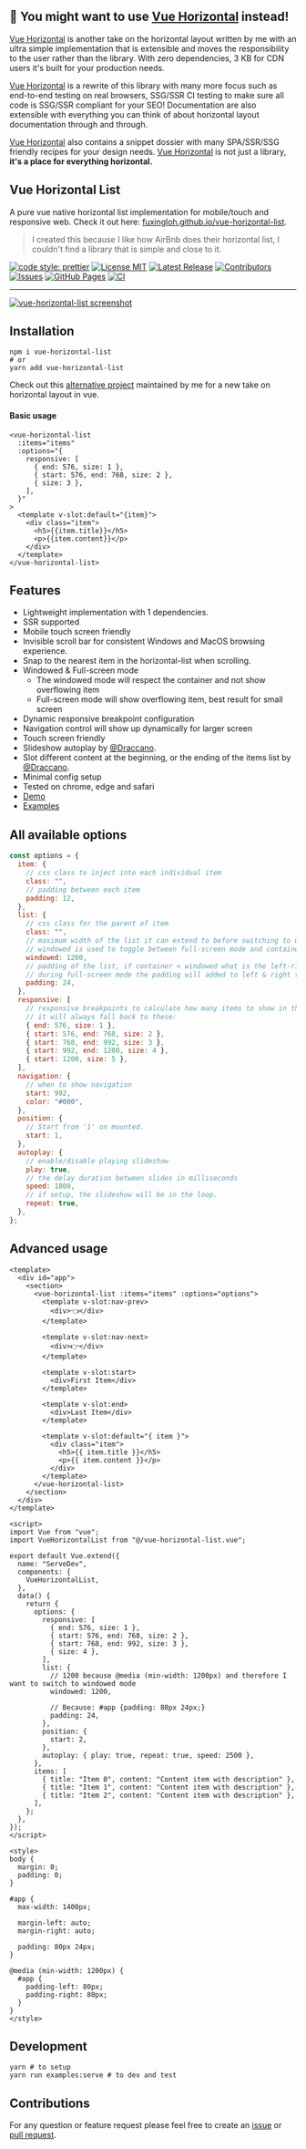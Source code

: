 ## 👋 You might want to use [Vue Horizontal](https://github.com/fuxingloh/vue-horizontal) instead!

[Vue Horizontal](https://github.com/fuxingloh/vue-horizontal)
is another take on the horizontal layout written by me with an ultra simple implementation that is extensible and moves the
responsibility to the user rather than the library.
With zero dependencies, 3 KB for CDN users it's built for your production needs.

[Vue Horizontal](https://github.com/fuxingloh/vue-horizontal) is a rewrite of this library with many more focus such as
end-to-end testing on real browsers, SSG/SSR CI testing to make sure all code is SSG/SSR compliant for your SEO!
Documentation are also extensible with everything you can think of about horizontal layout documentation through and through.

[Vue Horizontal](https://github.com/fuxingloh/vue-horizontal) also contains a snippet dossier with many SPA/SSR/SSG
friendly recipes for your design needs.
[Vue Horizontal](https://vue-horizontal.fuxing.dev/) is not just a library, **it's a place for everything horizontal.**

## Vue Horizontal List

A pure vue native horizontal list implementation for mobile/touch and responsive web.
Check it out here: [fuxingloh.github.io/vue-horizontal-list](https://fuxingloh.github.io/vue-horizontal-list/).

> I created this because I like how AirBnb does their horizontal list, I couldn't find a library that is simple and close to it.

[![code style: prettier](https://img.shields.io/badge/code_style-prettier-ff69b4.svg)](https://github.com/prettier/prettier)
[![License MIT](https://img.shields.io/github/license/fuxingloh/vue-horizontal-list)](https://github.com/fuxingloh/vue-horizontal-list/blob/master/LICENSE)
[![Latest Release](https://img.shields.io/github/v/release/fuxingloh/vue-horizontal-list)](https://github.com/fuxingloh/vue-horizontal-list/releases)
[![Contributors](https://img.shields.io/github/contributors-anon/fuxingloh/vue-horizontal-list)](https://github.com/fuxingloh/vue-horizontal-list/graphs/contributors)
[![Issues](https://img.shields.io/github/issues/fuxingloh/vue-horizontal-list)](https://github.com/fuxingloh/vue-horizontal-list/issues)
[![GitHub Pages](https://github.com/fuxingloh/vue-horizontal-list/workflows/GitHub%20Pages/badge.svg)](https://fuxingloh.github.io/vue-horizontal-list/)
[![CI](https://github.com/fuxingloh/vue-horizontal-list/workflows/CI/badge.svg)](https://github.com/fuxingloh/vue-horizontal-list/actions?query=workflow%3ACI)

---

[![vue-horizontal-list screenshot](demo.png)](https://nuxt-app.now.sh/vue-horizontal-list)

## Installation

```shell script
npm i vue-horizontal-list
# or
yarn add vue-horizontal-list
```

Check out this [alternative project](https://github.com/fuxingloh/vue-horizontal) maintained by me for a new take on horizontal layout in vue.

#### Basic usage

```vue
<vue-horizontal-list
  :items="items"
  :options="{
    responsive: [
      { end: 576, size: 1 },
      { start: 576, end: 768, size: 2 },
      { size: 3 },
    ],
  }"
>
  <template v-slot:default="{item}">
    <div class="item">
      <h5>{{item.title}}</h5>
      <p>{{item.content}}</p>
    </div>
  </template>
</vue-horizontal-list>
```

## Features

- Lightweight implementation with 1 dependencies.
- SSR supported
- Mobile touch screen friendly
- Invisible scroll bar for consistent Windows and MacOS browsing experience.
- Snap to the nearest item in the horizontal-list when scrolling.
- Windowed & Full-screen mode
  - The windowed mode will respect the container and not show overflowing item
  - Full-screen mode will show overflowing item, best result for small screen
- Dynamic responsive breakpoint configuration
- Navigation control will show up dynamically for larger screen
- Touch screen friendly
- Slideshow autoplay by [@Draccano](https://github.com/Draccano).
- Slot different content at the beginning, or the ending of the items list by [@Draccano](https://github.com/Draccano).
- Minimal config setup
- Tested on chrome, edge and safari
- [Demo](https://fuxingloh.github.io/vue-horizontal-list/)
- [Examples](https://github.com/fuxingloh/vue-horizontal-list/tree/master/examples)

## All available options

```js
const options = {
  item: {
    // css class to inject into each individual item
    class: "",
    // padding between each item
    padding: 12,
  },
  list: {
    // css class for the parent of item
    class: "",
    // maximum width of the list it can extend to before switching to windowed mode, basically think of the bootstrap container max-width
    // windowed is used to toggle between full-screen mode and container mode
    windowed: 1200,
    // padding of the list, if container < windowed what is the left-right padding of the list
    // during full-screen mode the padding will added to left & right to centralise the item
    padding: 24,
  },
  responsive: [
    // responsive breakpoints to calculate how many items to show in the list at each width interval
    // it will always fall back to these:
    { end: 576, size: 1 },
    { start: 576, end: 768, size: 2 },
    { start: 768, end: 992, size: 3 },
    { start: 992, end: 1200, size: 4 },
    { start: 1200, size: 5 },
  ],
  navigation: {
    // when to show navigation
    start: 992,
    color: "#000",
  },
  position: {
    // Start from '1' on mounted.
    start: 1,
  },
  autoplay: {
    // enable/disable playing slideshow
    play: true,
    // the delay duration between slides in milliseconds
    speed: 1800,
    // if setup, the slideshow will be in the loop.
    repeat: true,
  },
};
```

## Advanced usage

```vue
<template>
  <div id="app">
    <section>
      <vue-horizontal-list :items="items" :options="options">
        <template v-slot:nav-prev>
          <div>👈</div>
        </template>

        <template v-slot:nav-next>
          <div>👉</div>
        </template>

        <template v-slot:start>
          <div>First Item</div>
        </template>

        <template v-slot:end>
          <div>Last Item</div>
        </template>

        <template v-slot:default="{ item }">
          <div class="item">
            <h5>{{ item.title }}</h5>
            <p>{{ item.content }}</p>
          </div>
        </template>
      </vue-horizontal-list>
    </section>
  </div>
</template>

<script>
import Vue from "vue";
import VueHorizontalList from "@/vue-horizontal-list.vue";

export default Vue.extend({
  name: "ServeDev",
  components: {
    VueHorizontalList,
  },
  data() {
    return {
      options: {
        responsive: [
          { end: 576, size: 1 },
          { start: 576, end: 768, size: 2 },
          { start: 768, end: 992, size: 3 },
          { size: 4 },
        ],
        list: {
          // 1200 because @media (min-width: 1200px) and therefore I want to switch to windowed mode
          windowed: 1200,

          // Because: #app {padding: 80px 24px;}
          padding: 24,
        },
        position: {
          start: 2,
        },
        autoplay: { play: true, repeat: true, speed: 2500 },
      },
      items: [
        { title: "Item 0", content: "Content item with description" },
        { title: "Item 1", content: "Content item with description" },
        { title: "Item 2", content: "Content item with description" },
      ],
    };
  },
});
</script>

<style>
body {
  margin: 0;
  padding: 0;
}

#app {
  max-width: 1400px;

  margin-left: auto;
  margin-right: auto;

  padding: 80px 24px;
}

@media (min-width: 1200px) {
  #app {
    padding-left: 80px;
    padding-right: 80px;
  }
}
</style>
```

## Development

```shell script
yarn # to setup
yarn run examples:serve # to dev and test
```

## Contributions

For any question or feature request please feel free to create an [issue](https://github.com/fuxingloh/vue-horizontal-list/issues/new) or [pull request](https://github.com/fuxingloh/vue-horizontal-list/pulls).
